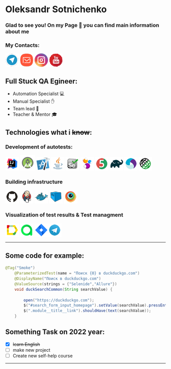 # Oleksandr Sotnichenko
### Glad to see you! On my Page :house_with_garden: you can find main information about me
### My Contacts:
[![Telegram](https://github.com/oleksandrso/attachments/blob/main/img/telegram%20contact.png)](https://t.me/oleksandrso "oleksandrso")
[![Email](https://github.com/oleksandrso/attachments/blob/main/img/email.png)](mailto:alex.worksot@gmail.com "alex.worksot@gmail.com") [![Instagram](https://github.com/oleksandrso/attachments/blob/main/img/instagram.png)](https://www.instagram.com/alexandrsot/ "alexandrsot") [![YouTube](https://github.com/oleksandrso/attachments/blob/main/img/youtube.png)](https://www.youtube.com/channel/UCJIE-9PfiwK0igG1vwZcvEg "YouTube")





## Full Stuck QA Egineer:

-  Automation  Specialist :computer:
-  Manual Specialist :hand:
-  Team lead :gun:
-  Teacher & Mentor :mortar_board:



## Technologies what i ~~know~~:
### Development of autotests: 
 ![Intelij IDEA](https://github.com/oleksandrso/attachments/blob/main/img/Intelij_IDEA.png "IntelliJ IDEA— интегрированная среда разработки программного обеспечения для многих языков программирования, в частности Java, JavaScript, Python, разработанная компанией JetBrains") ![Android Studio](https://github.com/oleksandrso/attachments/blob/main/img/android-studio.png "Android Studio- среда разработки программного обеспечения для  Андроид девайсов разработанная компанией JetBrains") ![xCode](https://github.com/oleksandrso/attachments/blob/main/img/xcode.png "xCode-среда разработки программного обеспечения для Apple девайсов разработанная компанией Apple") ![Java](https://github.com/oleksandrso/attachments/blob/main/img/Java.png "Java— строго типизированный объектно-ориентированный язык программирования общего назначения, разработанный компанией Sun Microsystems") ![Selenium](https://github.com/oleksandrso/attachments/blob/main/img/Selenium.png "Selenium— это инструмент для автоматизации действий веб-браузера. В большинстве случаев используется для тестирования Web-приложений, но этим не ограничивается") ![Selenide](https://github.com/oleksandrso/attachments/blob/main/img/Selenide.png "Selenide— это фреймворк для автоматизированного тестирования веб-приложений на основе Selenium") ![JUnit5](https://github.com/oleksandrso/attachments/blob/main/img/JUnit5.png "JUnite5— библиотека для модульного тестирования программного обеспечения на языке Java") ![Gradle](https://github.com/oleksandrso/attachments/blob/main/img/Gradle.png "Gradle— система автоматической сборки, построенная на принципах Apache Ant и Apache Maven, но предоставляющая DSL на языках Groovy и Kotlin вместо традиционной XML-образной формы представления конфигурации проекта") ![Appium](https://github.com/oleksandrso/attachments/blob/main/img/Appium.png "Appium— это бесплатный кроссплатформенный инструмент с открытым исходным кодом, который помогает автоматизировать приложения как для Android, так и для iOS") ![Rest-Assured](https://github.com/oleksandrso/attachments/blob/main/img/Rest-Assured.png "Rest-Assured— DSL для тестирования REST-сервисов, который встраивается в тесты на Java. Это решение стало популярным из-за своей простоты и удобного функционала")

### Building infrastructure 
![Github](https://github.com/oleksandrso/attachments/blob/main/img/Github.png "Github— крупнейший веб-сервис для хостинга IT-проектов и их совместной разработки") ![Jenkins](https://github.com/oleksandrso/attachments/blob/main/img/Jenkins.png "Jenkins— программная система с открытым исходным кодом на Java, предназначенная для обеспечения процесса непрерывной интеграции программного обеспечения") ![Docker](https://github.com/oleksandrso/attachments/blob/main/img/Docker.png "Docker— программное обеспечение для автоматизации развёртывания и управления приложениями в средах с поддержкой контейнеризации, контейнеризатор приложений") ![Selenoid](https://github.com/oleksandrso/attachments/blob/main/img/Selenoid.png "Selenoid— это программа, которая позволяет управлять браузерами и Android-эмуляторами с помощью специальных драйверов") ![Browserstack](https://github.com/oleksandrso/attachments/blob/main/img/Browserstack.png "Browserstack— это облачная платформа для тестирования, которая предоставляет разработчикам возможность тестировать свои веб-сайты и мобильные приложения в браузерах, операционных системах и реальных мобильных устройствах")

### Visualization of test results & Test managment
![Allure Report](https://github.com/oleksandrso/attachments/blob/main/img/Allure_Report.png "Allure Report— позволяет представить данные о запуске тестов в виде простого и удобного HTML-отчета") ![Allure TestOps](https://github.com/oleksandrso/attachments/blob/main/img/Allure_EE.png "Allure TestOps— это платформа управления качеством программного обеспечения, объединяющая автоматическое и ручное тестирование, которая позволяет управлять всем, что связано с тестированием, в одном месте") ![Jira](https://github.com/oleksandrso/attachments/blob/main/img/Jira.png "Jira— коммерческая система отслеживания ошибок, предназначена для организации взаимодействия с пользователями, также используется для управления проектами")![Telegram](https://github.com/oleksandrso/attachments/blob/main/img/Telegram.png "Telegram— специальные аккаунты в Telegram, созданные для того, чтобы автоматически обрабатывать и отправлять сообщения")

___

## Some code for example:
```JAVA
@Tag("Smoke")
    @ParameterizedTest(name = "Поиск {0} в duckduckgo.com")
    @DisplayName("Поиск в duckduckgo.com")
    @ValueSource(strings = {"Selenide","Allure"})
    void duckSearchCommon(String searchValue) {

        open("https://duckduckgo.com");
        $("#search_form_input_homepage").setValue(searchValue).pressEnter();
        $(".module__title__link").shouldHave(text(searchValue));
    }
```


## Something Task on 2022 year:
- [x] ~~learn English~~
- [ ] make new project
- [ ] Create new self-help course
___
